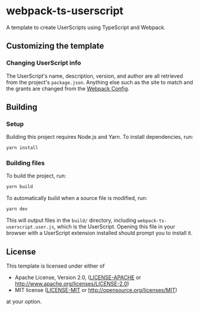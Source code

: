 # webpack-ts-userscript

A template to create UserScripts using TypeScript and Webpack.

<!-- Info on how to use the template -->

## Customizing the template

### Changing UserScript info

The UserScript's name, description, version, and author are all retrieved from the project's `package.json`.
Anything else such as the site to match and the grants are changed from the [Webpack Config].

<!-- These instructions can be updated to fit your project's requirements -->

## Building

### Setup

Building this project requires Node.js and Yarn.
To install dependencies, run:

```sh
yarn install
```

### Building files

To build the project, run:

```sh
yarn build
```

To automatically build when a source file is modified, run:

```sh
yarn dev
```

This will output files in the `build/` directory, including `webpack-ts-userscript.user.js`, which is the UserScript.
Opening this file in your browser with a UserScript extension installed should prompt you to install it.

## License

This template is licensed under either of

- Apache License, Version 2.0, ([LICENSE-APACHE](LICENSE-APACHE) or
  <http://www.apache.org/licenses/LICENSE-2.0>)
- MIT license ([LICENSE-MIT](LICENSE-MIT) or
  <http://opensource.org/licenses/MIT>)

at your option.

[webpack config]: webpack.config.js

